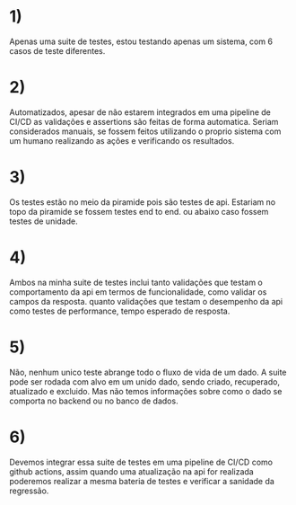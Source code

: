 # 1)
Apenas uma suite de testes, estou testando apenas um sistema, com 6 casos de teste diferentes. 

# 2)
Automatizados, apesar de não estarem integrados em uma pipeline de CI/CD as validações e assertions são feitas de forma automatica. 
Seriam considerados manuais, se fossem feitos utilizando o proprio sistema com um humano realizando as ações e verificando os resultados. 

# 3)
Os testes estão no meio da piramide pois são testes de api. Estariam no topo da piramide se fossem testes end to end. ou abaixo caso fossem testes de unidade.

# 4)
Ambos na minha suite de testes inclui tanto validações que testam o comportamento da api em termos de funcionalidade, como validar os campos da resposta. quanto validações que testam o desempenho da api como testes de performance, tempo esperado de resposta.

# 5)
Não, nenhum unico teste abrange todo o fluxo de vida de um dado. A suite pode ser rodada com alvo em um unido dado, sendo criado, recuperado, atualizado e excluido. Mas não temos informações sobre como o dado se comporta no backend ou no banco de dados. 

# 6) 
Devemos integrar essa suite de testes em uma pipeline de CI/CD como github actions, assim quando uma atualização na api for realizada poderemos realizar a mesma bateria de testes e verificar a sanidade da regressão. 